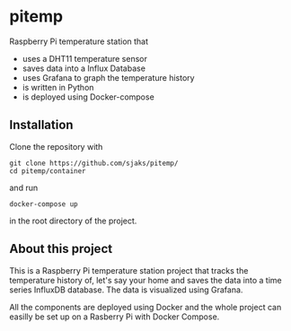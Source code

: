 # pitemp
Raspberry Pi temperature station that
- uses a DHT11 temperature sensor
- saves data into a Influx Database
- uses Grafana to graph the temperature history
- is written in Python
- is deployed using Docker-compose

## Installation
Clone the repository with
```
git clone https://github.com/sjaks/pitemp/
cd pitemp/container
```
and run
```
docker-compose up
```
in the root directory of the project.

## About this project
This is a Raspberry Pi temperature station project that tracks the temperature history of, let's say your home and saves the data into a time series InfluxDB database.
The data is visualized using Grafana.

All the components are deployed using Docker and the whole project can easilly be set up on a Rasberry Pi with Docker Compose.
